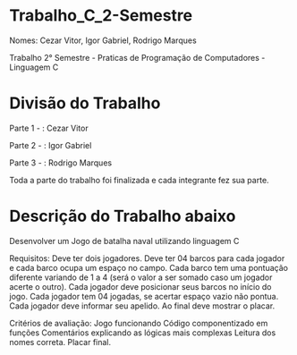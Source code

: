 
# Trabalho_C_2-Semestre

Nomes: Cezar Vitor, Igor Gabriel, Rodrigo Marques

Trabalho 2° Semestre - Praticas de Programação de Computadores - Linguagem C

# Divisão do Trabalho

Parte 1 - : Cezar Vitor

Parte 2 - : Igor Gabriel

Parte 3 - : Rodrigo Marques

Toda a parte do trabalho foi finalizada e cada integrante fez sua parte.

# Descrição do Trabalho abaixo

Desenvolver um Jogo de batalha naval utilizando linguagem C

Requisitos:
Deve ter dois jogadores.
Deve ter 04 barcos para cada jogador e cada barco ocupa um espaço no campo. Cada barco tem uma pontuação diferente variando de 1 a 4 (será o valor a ser somado caso um jogador acerte o outro).
Cada jogador deve posicionar seus barcos no início do jogo.
Cada jogador tem 04 jogadas, se acertar espaço vazio não pontua.
Cada jogador deve informar seu apelido.
Ao final deve mostrar o placar.

Critérios de avaliação:
Jogo funcionando
Código componentizado em funções
Comentários explicando as lógicas mais complexas
Leitura dos nomes correta.
Placar final.

